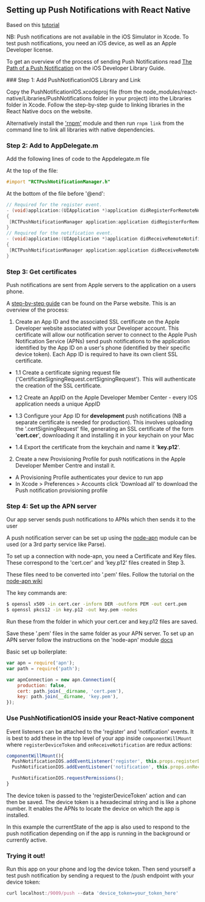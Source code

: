 ## Setting up Push Notifications with React Native

Based on this [tutorial](https://medium.com/@DannyvanderJagt/how-to-use-push-notifications-in-react-native-41e8b14aadae#.qh5sdqdsk)

NB: Push notifications are not available in the iOS Simulator in Xcode. To test push notifications, you need an iOS device, as well as an Apple Developer license.

To get an overview of the process of sending Push Notifications read [The Path of a Push Notification](https://developer.apple.com/library/ios/documentation/NetworkingInternet/Conceptual/RemoteNotificationsPG/Chapters/ApplePushService.html) on the iOS Developer Library Guide.

### Step 1: Add PushNotificationIOS Library and Link

Copy the PushNotificationIOS.xcodeproj file (from the node_modules/react-native/Libraries/PushNotifications folder in your project) into the Libraries folder in Xcode. Follow the step-by-step guide to linking libraries in the React Native docs on the website.

Alternatively install the ['rnpm'](https://github.com/rnpm/rnpm) module and then run `rnpm link` from the command line to link all libraries with native dependencies.

### Step 2: Add to AppDelegate.m

Add the following lines of code to the Appdelegate.m file

At the top of the file:

```objective-c
#import "RCTPushNotificationManager.h"
```

At the bottom of the file before '@end':

```objective-c
// Required for the register event.
- (void)application:(UIApplication *)application didRegisterForRemoteNotificationsWithDeviceToken:(NSData *)deviceToken
{
 [RCTPushNotificationManager application:application didRegisterForRemoteNotificationsWithDeviceToken:deviceToken];
}
// Required for the notification event.
- (void)application:(UIApplication *)application didReceiveRemoteNotification:(NSDictionary *)notification
{
 [RCTPushNotificationManager application:application didReceiveRemoteNotification:notification];
}
```

### Step 3: Get certificates

Push notifications are sent from Apple servers to the application on a users phone.

A [step-by-step guide](https://parse.com/tutorials/ios-push-notifications) can be found on the Parse website. This is an overview of the process:

1. Create an App ID and the associated SSL certificate on the Apple Developer website associated with your Developer account. This certificate will allow our notification server to connect to the Apple Push Notification Service (APNs) send push notifications to the application identified by the App ID on a user's phone (identified by their specific device token). Each App ID is required to have its own client SSL certificate.

  * 1.1 Create a certificate signing request file ('CertificateSigningRequest.certSigningRequest'). This will authenticate the creation of the SSL certificate.

  * 1.2 Create an AppID on the Apple Developer Member Center  - every IOS application needs a unique AppID
  * 1.3 Configure your App ID for **development** push  notifications (NB a separate certificate is needed for production). This involves uploading the '.certSigningRequest' file, generating an SSL certificate of the form '**cert.cer**', downloading it and installing it in your keychain on your Mac

  * 1.4 Export the certificate from the keychain and name it '**key.p12**'.

2. Create a new Provisioning Profile for push notifications in the Apple Developer Member Centre and install it.
  * A Provisioning Profile authenticates your device to run app
  * In Xcode > Preferences > Accounts click 'Download all' to download the Push notification provisioning profile

### Step 4: Set up the APN server

Our app server sends push notifications to APNs which then sends it to the user

A push notification server can be set up using the [node-apn](https://github.com/argon/node-apn) module can be used (or a 3rd party service like Parse).

To set up a connection with node-apn, you need a Certificate and Key files. These correspond to the 'cert.cer' and 'key.p12' files created in Step 3.

These files need to be converted into '.pem' files. Follow the tutorial on the [node-apn wiki](https://github.com/argon/node-apn/wiki/Preparing-Certificates)

The key commands are:

```bash
$ openssl x509 -in cert.cer -inform DER -outform PEM -out cert.pem
$ openssl pkcs12 -in key.p12 -out key.pem -nodes
```

Run these from the folder in which your cert.cer and key.p12 files are saved.

Save these '.pem' files in the same folder as your APN server. To set up an APN server follow the instructions on the 'node-apn' module [docs](https://github.com/argon/node-apn/blob/master/doc/connection.markdown)

Basic set up boilerplate:

```js
var apn = require('apn');
var path = require('path');

var apnConnection = new apn.Connection({
	production: false,
	cert: path.join(__dirname, 'cert.pem'),
	key: path.join(__dirname, 'key.pem'),
});
```

### Use PushNotificationIOS inside your React-Native component

Event listeners can be attached to the 'register' and 'notification' events. It is best to add these in the top level of your app inside `componentWillMount` where `registerDeviceToken` and `onReceiveNotification` are redux actions:

```js
componentWillMount(){
  PushNotificationIOS.addEventListener('register', this.props.registerDeviceToken)
  PushNotificationIOS.addEventListener('notification', this.props.onReceiveNotification.bind(null, AppStateIOS.currentState))

  PushNotificationIOS.requestPermissions();
}
```
The device token is passed to the 'registerDeviceToken' action and can then be saved. The device token is a hexadecimal string and is like a phone number. It enables the APNs to locate the device on which the app is installed. 

In this example the currentState of the app is also used to respond to the push notification depending on if the app is running in the background or currently active.

### Trying it out!

Run this app on your phone and log the device token. Then send yourself a test push notification by sending a request to the /push endpoint with your device token:

```js
curl localhost:/9009/push --data 'device_token=your_token_here'

```
